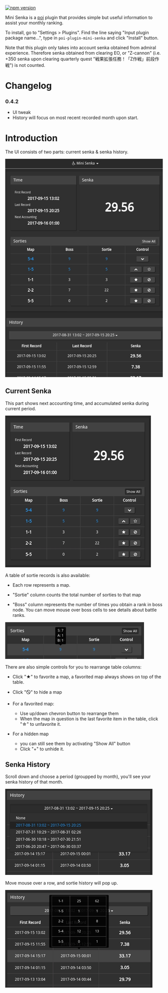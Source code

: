 [![npm version](https://badge.fury.io/js/poi-plugin-mini-senka.svg)](https://badge.fury.io/js/poi-plugin-mini-senka)

Mini Senka is a [poi](https://github.com/poooi/poi) plugin that provides
simple but useful information to assist your monthly ranking.

To install, go to "Settings > Plugins". Find the line saying "Input plugin package name...",
type in `poi-plugin-mini-senka` and click "Install" button.

Note that this plugin only takes into account senka obtained from admiral experience.
Therefore senka obtained from clearing EO, or "Z-cannon"
(i.e. +350 senka upon clearing quarterly quest "戦果拡張任務！「Z作戦」前段作戦")
is not counted.

# Changelog

### 0.4.2

- UI tweak
- History will focus on most recent recorded month upon start.

# Introduction

The UI consists of two parts: current senka & senka history.

![overview](docs/overview.jpg)

## Current Senka

This part shows next accounting time, and accumulated senka during current period.

![current-part](docs/current-part.jpg)

A table of sortie records is also available:

- Each row represents a map.

- "Sortie" column counts the total number of sorties to that map

- "Boss" column represents the number of times you obtain a rank in boss node.
  You can move mouse over boss cells to see details about battle ranks.

![current-part-popup](docs/current-part-popup.jpg)

There are also simple controls for you to rearrange table columns:

- Click "★" to favorite a map, a favorited map always shows on top of the table.

- Click "🛇" to hide a map

- For a favorited map:

    - Use up/down chevron button to rearrange them
    - When the map in question is the last favorite item in the table, click "☆" to unfavorite it.

- For a hidden map

    - you can still see them by activating "Show All" button
    - Click "+" to unhide it.

## Senka History

Scroll down and choose a period (groupped by month), you'll see your senka history of that month.

![history-part-scroll](docs/history-part-scroll.jpg)

Move mouse over a row, and sortie history will pop up.

![history-part-popup](docs/history-part-popup.jpg)
